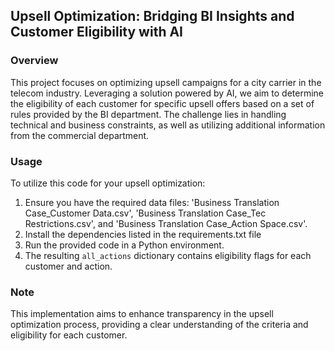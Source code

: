 ## Upsell Optimization: Bridging BI Insights and Customer Eligibility with AI

### Overview

This project focuses on optimizing upsell campaigns for a city carrier in the telecom industry. Leveraging a solution powered by AI, we aim to determine the eligibility of each customer for specific upsell offers based on a set of rules provided by the BI department. The challenge lies in handling technical and business constraints, as well as utilizing additional information from the commercial department.

### Usage

To utilize this code for your upsell optimization:

1. Ensure you have the required data files: 'Business Translation Case_Customer Data.csv', 'Business Translation Case_Tec Restrictions.csv', and 'Business Translation Case_Action Space.csv'.
2. Install the dependencies listed in the requirements.txt file
3. Run the provided code in a Python environment.
4. The resulting `all_actions` dictionary contains eligibility flags for each customer and action.

### Note

This implementation aims to enhance transparency in the upsell optimization process, providing a clear understanding of the criteria and eligibility for each customer.
